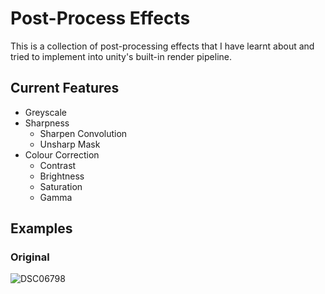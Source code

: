 # Post-Process Effects
This is a collection of post-processing effects that I have learnt about and tried to implement into unity's built-in render pipeline.

## Current Features
- Greyscale
- Sharpness
  - Sharpen Convolution
  - Unsharp Mask
- Colour Correction
    - Contrast
    - Brightness
    - Saturation
    - Gamma

 ## Examples
 ### Original
 ![DSC06798](https://github.com/yanchn-lim/Post-Process-Effects/assets/105861890/98ee41e6-38ce-4298-be1f-56e34db735dc)

